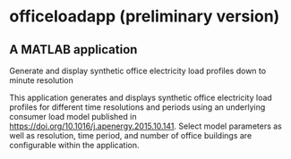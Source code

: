# officeloadapp (preliminary version)
## A MATLAB application

Generate and display synthetic office electricity load profiles down to minute resolution

This application generates and displays synthetic office electricity load profiles for different time resolutions and periods using an underlying consumer load model published in https://doi.org/10.1016/j.apenergy.2015.10.141. Select model parameters as well as resolution, time period, and number of office buildings are configurable within the application.
